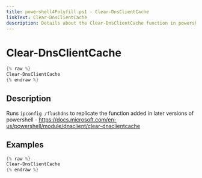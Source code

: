 ```yaml
---
title: powershell4Polyfill.ps1 - Clear-DnsClientCache
linkText: Clear-DnsClientCache
description: Details about the Clear-DnsClientCache function in powershell4Polyfill.ps1 helper script
---
```


# Clear-DnsClientCache

```PowerShell
{% raw %}
Clear-DnsClientCache
{% endraw %}
```

## Description

Runs `ipconfig /flushdns` to replicate the function added in later versions of powershell - https://docs.microsoft.com/en-us/powershell/module/dnsclient/clear-dnsclientcache

## Examples

```PowerShell
{% raw %}
Clear-DnsClientCache
{% endraw %}
```
